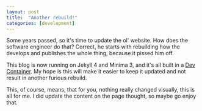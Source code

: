 ```yaml
---
layout: post
title:  "Another rebuild!"
categories: [development]
---
```


Some years passed, so it's time to update the ol' website. How does the software engineer do that? Correct, he starts
with rebuilding how the develops and publishes the whole thing, because it pissed him off.

This blog is now running on Jekyll 4 and Minima 3, and it's all built in a [Dev Container](https://code.visualstudio.com/docs/devcontainers/containers).
My hope is this will make it easier to keep it updated and not result in another furious rebuild.

This, of course, means, that for you, nothing really changed visually, this is all for me.
I did update the content on the page thought, so maybe go enjoy that.